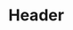 <!-- TITLE: Encodings -->
<!-- SUBTITLE: Working with encoded files, Hex, ASCII, Binary etc -->

# Header